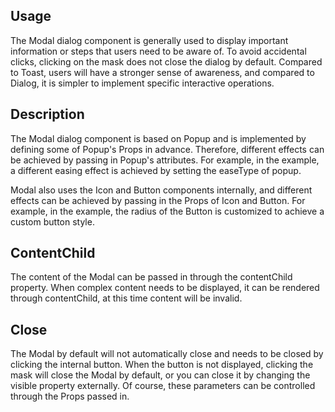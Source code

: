 ## Usage

The Modal dialog component is generally used to display important information or steps that users need to be aware of. To avoid accidental clicks, clicking on the mask does not close the dialog by default. Compared to Toast, users will have a stronger sense of awareness, and compared to Dialog, it is simpler to implement specific interactive operations.

## Description

The Modal dialog component is based on Popup and is implemented by defining some of Popup's Props in advance. Therefore, different effects can be achieved by passing in Popup's attributes. For example, in the example, a different easing effect is achieved by setting the easeType of popup.

Modal also uses the Icon and Button components internally, and different effects can be achieved by passing in the Props of Icon and Button. For example, in the example, the radius of the Button is customized to achieve a custom button style.

## ContentChild

The content of the Modal can be passed in through the contentChild property. When complex content needs to be displayed, it can be rendered through contentChild, at this time content will be invalid.

## Close

The Modal by default will not automatically close and needs to be closed by clicking the internal button. When the button is not displayed, clicking the mask will close the Modal by default, or you can close it by changing the visible property externally. Of course, these parameters can be controlled through the Props passed in.
